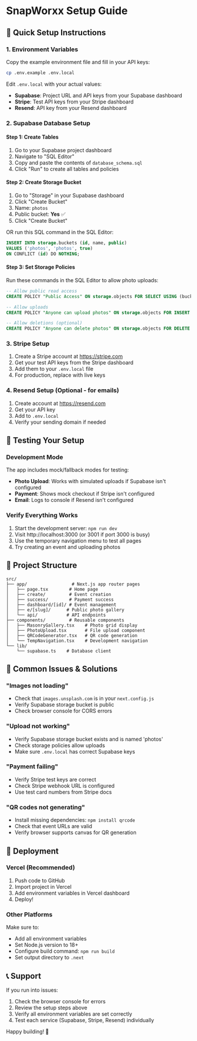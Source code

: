 # SnapWorxx Setup Guide

## 🚀 Quick Setup Instructions

### 1. Environment Variables
Copy the example environment file and fill in your API keys:

```bash
cp .env.example .env.local
```

Edit `.env.local` with your actual values:
- **Supabase**: Project URL and API keys from your Supabase dashboard
- **Stripe**: Test API keys from your Stripe dashboard  
- **Resend**: API key from your Resend dashboard

### 2. Supabase Database Setup

#### Step 1: Create Tables
1. Go to your Supabase project dashboard
2. Navigate to "SQL Editor"
3. Copy and paste the contents of `database_schema.sql`
4. Click "Run" to create all tables and policies

#### Step 2: Create Storage Bucket
1. Go to "Storage" in your Supabase dashboard
2. Click "Create Bucket"
3. Name: `photos`
4. Public bucket: **Yes** ✅
5. Click "Create Bucket"

OR run this SQL command in the SQL Editor:
```sql
INSERT INTO storage.buckets (id, name, public) 
VALUES ('photos', 'photos', true)
ON CONFLICT (id) DO NOTHING;
```

#### Step 3: Set Storage Policies
Run these commands in the SQL Editor to allow photo uploads:

```sql
-- Allow public read access
CREATE POLICY "Public Access" ON storage.objects FOR SELECT USING (bucket_id = 'photos');

-- Allow uploads
CREATE POLICY "Anyone can upload photos" ON storage.objects FOR INSERT WITH CHECK (bucket_id = 'photos');

-- Allow deletions (optional)
CREATE POLICY "Anyone can delete photos" ON storage.objects FOR DELETE USING (bucket_id = 'photos');
```

### 3. Stripe Setup
1. Create a Stripe account at https://stripe.com
2. Get your test API keys from the Stripe dashboard
3. Add them to your `.env.local` file
4. For production, replace with live keys

### 4. Resend Setup (Optional - for emails)
1. Create account at https://resend.com
2. Get your API key
3. Add to `.env.local`
4. Verify your sending domain if needed

## 🧪 Testing Your Setup

### Development Mode
The app includes mock/fallback modes for testing:

- **Photo Upload**: Works with simulated uploads if Supabase isn't configured
- **Payment**: Shows mock checkout if Stripe isn't configured
- **Email**: Logs to console if Resend isn't configured

### Verify Everything Works
1. Start the development server: `npm run dev`
2. Visit http://localhost:3000 (or 3001 if port 3000 is busy)
3. Use the temporary navigation menu to test all pages
4. Try creating an event and uploading photos

## 📁 Project Structure

```
src/
├── app/                 # Next.js app router pages
│   ├── page.tsx        # Home page
│   ├── create/         # Event creation
│   ├── success/        # Payment success
│   ├── dashboard/[id]/ # Event management
│   ├── e/[slug]/      # Public photo gallery
│   └── api/           # API endpoints
├── components/         # Reusable components
│   ├── MasonryGallery.tsx    # Photo grid display
│   ├── PhotoUpload.tsx       # File upload component
│   ├── QRCodeGenerator.tsx   # QR code generation
│   └── TempNavigation.tsx    # Development navigation
└── lib/
    └── supabase.ts    # Database client
```

## 🔧 Common Issues & Solutions

### "Images not loading"
- Check that `images.unsplash.com` is in your `next.config.js`
- Verify Supabase storage bucket is public
- Check browser console for CORS errors

### "Upload not working"
- Verify Supabase storage bucket exists and is named 'photos'
- Check storage policies allow uploads
- Make sure `.env.local` has correct Supabase keys

### "Payment failing"
- Verify Stripe test keys are correct
- Check Stripe webhook URL is configured
- Use test card numbers from Stripe docs

### "QR codes not generating"
- Install missing dependencies: `npm install qrcode`
- Check that event URLs are valid
- Verify browser supports canvas for QR generation

## 🚀 Deployment

### Vercel (Recommended)
1. Push code to GitHub
2. Import project in Vercel
3. Add environment variables in Vercel dashboard
4. Deploy!

### Other Platforms
Make sure to:
- Add all environment variables
- Set Node.js version to 18+
- Configure build command: `npm run build`
- Set output directory to `.next`

## 📞 Support

If you run into issues:
1. Check the browser console for errors
2. Review the setup steps above
3. Verify all environment variables are set correctly
4. Test each service (Supabase, Stripe, Resend) individually

Happy building! 🎉